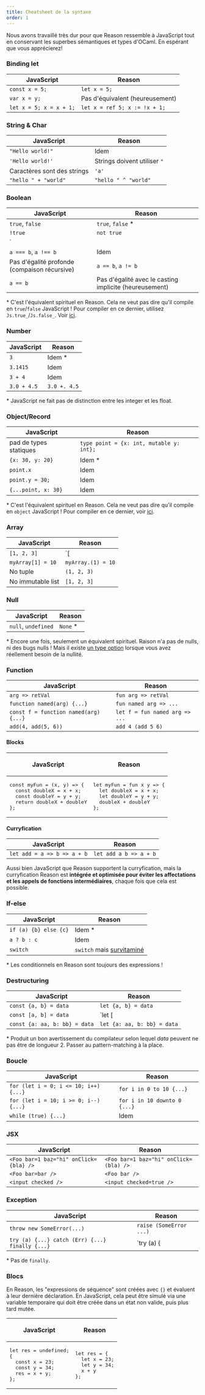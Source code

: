 ```yaml
---
title: Cheatsheet de la syntaxe
order: 1
---
```


Nous avons travaillé très dur pour que Reason ressemble à JavaScript tout en conservant les superbes sémantiques et types d'OCaml. En espérant que vous apprécierez!


### Binding let

JavaScript                  |   Reason
----------------------------|--------------------------------
`const x = 5;`              |  `let x = 5;`
`var x = y;`                |  Pas d'équivalent (heureusement)
`let x = 5; x = x + 1;`         |  `let x = ref 5; x := !x + 1;`

### String & Char

JavaScript                  |   Reason
----------------------------|--------------------------------
`"Hello world!"`            |  Idem
`'Hello world!'`            |  Strings doivent utiliser `"`
Caractères sont des strings |  `'a'`
`"hello " + "world"`        |  `"hello " ^ "world"`

### Boolean

JavaScript                |   Reason
--------------------------|--------------------------------
`true`, `false`                      |  `true`, `false` \*
`!true`                              |  `not true`
`||`, `&&`, `<=`, `>=`, `<`, `>`     |  Idem
`a === b`, `a !== b`                 |  Idem
Pas d'égalité profonde (compaison récursive) |  `a == b`, `a != b`
`a == b`                             |  Pas d'égalité avec le casting implicite (heureusement)

\* C'est l'équivalent spirituel en Reason. Cela ne veut pas dire qu'il compile en `true`/`false` JavaScript ! Pour compiler en ce dernier, utilisez `Js.true_`/`Js.false_`. Voir [ici](/guide/language/boolean#usage).

### Number

JavaScript                |   Reason
--------------------------|--------------------------------
`3`                         |  Idem \*
`3.1415`                    |  Idem
`3 + 4`                     |  Idem
`3.0 + 4.5`                 |  `3.0 +. 4.5`

\* JavaScript ne fait pas de distinction entre les integer et les float.

### Object/Record

JavaScript                |   Reason
--------------------------|--------------------------------
pad de types statiques          |  `type point = {x: int, mutable y: int};`
`{x: 30, y: 20}`          |  Idem \*
`point.x`                 |  Idem
`point.y = 30;`           |  Idem
`{...point, x: 30}`       |  Idem

\* C'est l'équivalent spirituel en Reason. Cela ne veut pas dire qu'il compile en `object` JavaScript ! Pour compiler en ce dernier, voir [ici](/guide/language/object#tip--tricks).

### Array

JavaScript                |   Reason
--------------------------|--------------------------------
`[1, 2, 3]`               |  `[|1, 2, 3|]`
`myArray[1] = 10`         |  `myArray.(1) = 10`
No tuple                  |  `(1, 2, 3)`
No immutable list         |  `[1, 2, 3]`

### Null

JavaScript                |   Reason
--------------------------|--------------------------------
`null`, `undefined`       |  `None` \*

\* Encore une fois, seulement un équivalent spirituel. Raison n'a pas de nulls, ni des bugs nulls ! Mais il existe [un type option](/guide/examples#using-the-option-type) lorsque vous avez réellement besoin de la nullité.

### Function

JavaScript                            |   Reason
--------------------------------------|--------------------------------
`arg => retVal`                       |  `fun arg => retVal`
`function named(arg) {...}`           |  `fun named arg => ...`
`const f = function named(arg) {...}` |  `let f = fun named arg => ...`
`add(4, add(5, 6))`                   |  `add 4 (add 5 6)`

#### Blocks

<table>
  <thead><tr> <th scope="col"><p >JavaScript</p></th> <th scope="col"><p>Reason</p></th></tr></thead>
  <tr>
    <td>
      <pre>
const myFun = (x, y) => {
  const doubleX = x + x;
  const doubleY = y + y;
  return doubleX + doubleY
};</pre>
    </td>
    <td>
      <pre>
let myFun = fun x y => {
  let doubleX = x + x;
  let doubleY = y + y;
  doubleX + doubleY
};</pre>
    </td>
  </tr>
</table>

#### Curryfication

JavaScript                |   Reason
--------------------------|--------------------------------
`let add = a => b => a + b`       |  `let add a b => a + b`

Aussi bien JavaScript que Reason supportent la curryfication, mais la curryfication Reason est **intégrée et optimisée pour éviter les affectations et les appels de fonctions intermédiaires**, chaque fois que cela est possible.

### If-else

JavaScript                |   Reason
--------------------------|--------------------------------
`if (a) {b} else {c}`     |  Idem \*
`a ? b : c`               |  Idem
`switch`                  |  `switch` mais [survitaminé](/guide/language/pattern-matching)

\* Les conditionnels en Reason sont toujours des expressions !

### Destructuring

JavaScript                |   Reason
--------------------------|--------------------------------
`const {a, b} = data`             |  `let {a, b} = data`
`const [a, b] = data`             |  `let [|a, b|] = data` \*
`const {a: aa, b: bb} = data`     |  `let {a: aa, b: bb} = data`

\* Produit un bon avertissement du compilateur selon lequel *data* peuvent ne pas être de longueur 2. Passer au pattern-matching à la place.

### Boucle

JavaScript                |   Reason
--------------------------|--------------------------------
`for (let i = 0; i <= 10; i++) {...}`             |  `for i in 0 to 10 {...}`
`for (let i = 10; i >= 0; i--) {...}`             |  `for i in 10 downto 0 {...}`
`while (true) {...}`                              |  Idem

### JSX

JavaScript                |   Reason
--------------------------|--------------------------------
`<Foo bar=1 baz="hi" onClick={bla} />`  |  `<Foo bar=1 baz="hi" onClick=(bla) />`
`<Foo bar=bar />`                       |  `<Foo bar />`
`<input checked />`                     |  `<input checked=true />`

### Exception

JavaScript                |   Reason
--------------------------|--------------------------------
`throw new SomeError(...)`  |  `raise (SomeError ...)`
`try (a) {...} catch (Err) {...} finally {...}`   |  `try (a) { | Err => ...}` \*

\* Pas de `finally`.

### Blocs

En Reason, les "expressions de séquence" sont créées avec `{}` et évaluent à leur dernière déclaration. En JavaScript, cela peut être simulé via une variable temporaire qui doit être créée dans un état non valide, puis plus tard mutée.

<table>
  <thead><tr> <th scope="col"><p >JavaScript</p></th> <th scope="col"><p>Reason</p></th></tr></thead>
  <tr>
    <td>
      <pre>
let res = undefined;
{
  const x = 23;
  const y = 34;
  res = x + y;
};</pre>
    </td>
    <td>
      <pre>
let res = {
  let x = 23;
  let y = 34;
  x + y
};</pre>
    </td>
  </tr>
</table>

